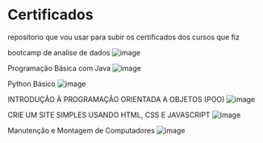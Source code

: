 # Certificados
repositorio que vou usar para subir os certificados dos cursos que fiz

bootcamp de analise de dados 
![image](https://github.com/user-attachments/assets/9256d0ff-d60b-4eee-b97b-8a12aa0620b7)

 Programação Básica com Java 
![image](https://github.com/user-attachments/assets/9d8bca1b-3586-4a72-a8fc-4b00f9dd0d38)

Python Básico
![image](https://github.com/user-attachments/assets/1f4f6de6-45b6-4722-9929-8ad4a19ea91d)

 INTRODUÇÃO À PROGRAMAÇÃO ORIENTADA A
 OBJETOS (POO)
![image](https://github.com/user-attachments/assets/ae998cff-5a33-4617-bffb-2ff50eeda5a9)

 CRIE UM SITE SIMPLES
 USANDO HTML, CSS E JAVASCRIPT
![image](https://github.com/user-attachments/assets/9d839fef-b657-49fd-b4d5-5bff555bf4a5)

Manutenção e Montagem de Computadores
![image](https://github.com/user-attachments/assets/b24f888c-93a7-4c56-91ef-c581b2de65eb)

